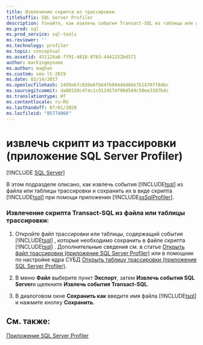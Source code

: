 ```yaml
---
title: Извлечение скрипта из трассировки
titleSuffix: SQL Server Profiler
description: Узнайте, как извлечь события Transact-SQL из таблицы или файла трассировки в SQL Server Profiler и сохранить их в виде файла скрипта Transact-SQL.
ms.prod: sql
ms.prod_service: sql-tools
ms.reviewer: ''
ms.technology: profiler
ms.topic: conceptual
ms.assetid: 431126a6-ff91-4818-8763-4442152bd571
author: markingmyname
ms.author: maghan
ms.custom: seo-lt-2019
ms.date: 03/14/2017
ms.openlocfilehash: 2495eb7c020e6fb64fb894d4d6bb7614707f84bc
ms.sourcegitcommit: da88320c474c1c9124574f90d549c50ee3387b4c
ms.translationtype: HT
ms.contentlocale: ru-RU
ms.lasthandoff: 07/01/2020
ms.locfileid: "85774866"
---
```

# <a name="extract-a-script-from-a-trace-sql-server-profiler"></a>извлечь скрипт из трассировки (приложение SQL Server Profiler)

 [!INCLUDE [SQL Server](../../includes/applies-to-version/sqlserver.md)]

В этом подразделе описано, как извлечь события [!INCLUDE[tsql](../../includes/tsql-md.md)] из файла или таблицы трассировки и сохранить их в виде скрипта [!INCLUDE[tsql](../../includes/tsql-md.md)] при помощи приложения [!INCLUDE[ssSqlProfiler](../../includes/sssqlprofiler-md.md)].  
  
### <a name="to-extract-a-transact-sql-script-from-a-trace-file-or-table"></a>Извлечение скрипта Transact-SQL из файла или таблицы трассировки:  
  
1.  Откройте файл трассировки или таблицы, содержащий события [!INCLUDE[tsql](../../includes/tsql-md.md)] , которые необходимо сохранить в файле скрипта [!INCLUDE[tsql](../../includes/tsql-md.md)] . Дополнительные сведения см. в статье [Открыть файл трассировки (приложение SQL Server Profiler)](../../tools/sql-server-profiler/open-a-trace-file-sql-server-profiler.md) или в помощник по настройке ядра СУБД [Открыть таблицу трассировки (приложение SQL Server Profiler)](../../tools/sql-server-profiler/open-a-trace-table-sql-server-profiler.md).  
  
2.  В меню **Файл** выберите пункт **Экспорт**, затем **Извлечь события SQL Server**и щелкните **Извлечь события Transact-SQL**.  
  
3.  В диалоговом окне **Сохранить как** введите имя файла [!INCLUDE[tsql](../../includes/tsql-md.md)] и нажмите кнопку **Сохранить**.  
  
## <a name="see-also"></a>См. также:  
 [Приложение SQL Server Profiler](../../tools/sql-server-profiler/sql-server-profiler.md)  
  
  
